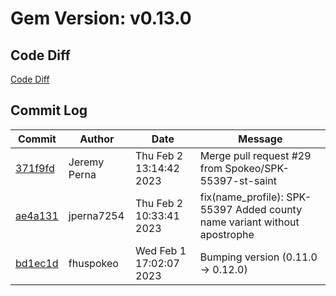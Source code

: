 # Gem Version: v0.13.0

## Code Diff

[Code Diff](https://github.com/Spokeo/geolookup/compare/v0.12.0...v0.13.0)

## Commit Log

Commit | Author | Date | Message
--- | --- | --- | ---
[371f9fd](https://github.com/Spokeo/geolookup/commit/371f9fd) | Jeremy Perna | Thu Feb 2 13:14:42 2023 | Merge pull request #29 from Spokeo/SPK-55397-st-saint
[ae4a131](https://github.com/Spokeo/geolookup/commit/ae4a131) | jperna7254 | Thu Feb 2 10:33:41 2023 | fix(name_profile): SPK-55397 Added county name variant without apostrophe
[bd1ec1d](https://github.com/Spokeo/geolookup/commit/bd1ec1d) | fhuspokeo | Wed Feb 1 17:02:07 2023 | Bumping version (0.11.0 -> 0.12.0)
